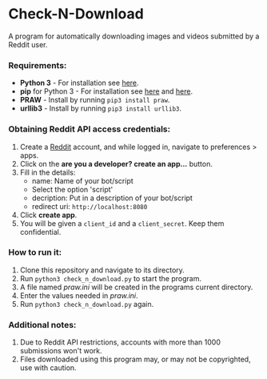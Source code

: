 # Check-N-Download

A program for automatically downloading images and videos submitted by a Reddit user.

### Requirements:
* **Python 3** - For installation see [here](https://www.python.org/downloads/).
* **pip** for Python 3 - For installation see [here](https://packaging.python.org/guides/installing-using-linux-tools/#installing-pip-setuptools-wheel-with-linux-package-managers) and [here](https://pip.pypa.io/en/stable/installing/).
* **PRAW** - Install by running `pip3 install praw`.
* **urllib3** - Install by running `pip3 install urllib3`.

### Obtaining Reddit API access credentials:
1. Create a [Reddit](https://www.reddit.com/) account, and while logged in, navigate to preferences > apps.
2. Click on the **are you a developer? create an app...** button.
3. Fill in the details:
    * name: Name of your bot/script
    * Select the option 'script'
    * decription: Put in a description of your bot/script
    * redirect uri: `http://localhost:8080`
4. Click **create app**.
5. You will be given a `client_id` and a `client_secret`. Keep them confidential.

### How to run it:
1. Clone this repository and navigate to its directory.
2. Run `python3 check_n_download.py` to start the program.
3. A file named *praw.ini* will be created in the programs current directory.
4. Enter the values needed in *praw.ini*.
5. Run `python3 check_n_download.py` again.

### Additional notes:
1. Due to Reddit API restrictions, accounts with more than 1000 submissions won't work. 
2. Files downloaded using this program may, or may not be copyrighted, use with caution.